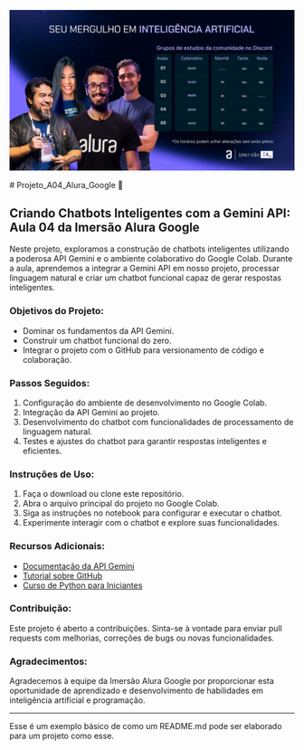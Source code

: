<!-- Background Image -->
<p align="center">
  <img src="https://github.com/Vicente-Reis/vr_imagens/blob/main/Alura_1920_1080_POS4.jpg" alt="Background Image" />
</p>
# Projeto_A04_Alura_Google 🤖

## Criando Chatbots Inteligentes com a Gemini API: Aula 04 da Imersão Alura Google

Neste projeto, exploramos a construção de chatbots inteligentes utilizando a poderosa API Gemini e o ambiente colaborativo do Google Colab. Durante a aula, aprendemos a integrar a Gemini API em nosso projeto, processar linguagem natural e criar um chatbot funcional capaz de gerar respostas inteligentes.

### Objetivos do Projeto:

- Dominar os fundamentos da API Gemini.
- Construir um chatbot funcional do zero.
- Integrar o projeto com o GitHub para versionamento de código e colaboração.

### Passos Seguidos:

1. Configuração do ambiente de desenvolvimento no Google Colab.
2. Integração da API Gemini ao projeto.
3. Desenvolvimento do chatbot com funcionalidades de processamento de linguagem natural.
4. Testes e ajustes do chatbot para garantir respostas inteligentes e eficientes.

### Instruções de Uso:

1. Faça o download ou clone este repositório.
2. Abra o arquivo principal do projeto no Google Colab.
3. Siga as instruções no notebook para configurar e executar o chatbot.
4. Experimente interagir com o chatbot e explore suas funcionalidades.

### Recursos Adicionais:

- [Documentação da API Gemini](https://support.gemini.com/hc/pt-br/articles/204732875-Como-posso-usar-a-API-Gemini)
- [Tutorial sobre GitHub](https://www.alura.com.br/artigos/o-que-e-git-github)
- [Curso de Python para Iniciantes](https://www.alura.com.br/formacao-linguagem-python)

### Contribuição:

Este projeto é aberto a contribuições. Sinta-se à vontade para enviar pull requests com melhorias, correções de bugs ou novas funcionalidades.

### Agradecimentos:

Agradecemos à equipe da Imersão Alura Google por proporcionar esta oportunidade de aprendizado e desenvolvimento de habilidades em inteligência artificial e programação.

---

Esse é um exemplo básico de como um README.md pode ser elaborado para um projeto como esse.
